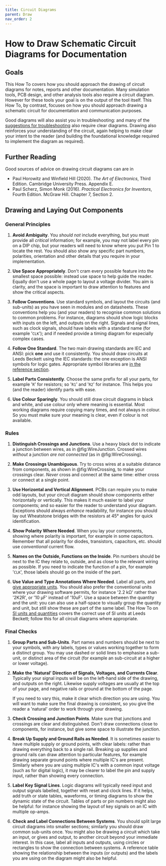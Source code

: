 ```yaml
---
title: Circuit Diagrams
parent: Draw
nav_order: 2
---
```


# How to Draw Schematic Circuit Diagrams for Documentation

## Goals

This How To covers how you should approach the drawing of circuit diagrams for notes, reports and other documentation. Many simulation tools, PCB design, and other analysis tools also require a circuit diagram. However for these tools your goal is on the output of the tool itself. This How To, by contrast, focuses on how you should approach drawing a schematic circuit for documentation and communication purposes.

Good diagrams will also assist you in troubleshooting: and many of the [suggestions for troubleshooting](/trouble) also require clear diagrams. Drawing also reinforces your understanding of the circuit, again helping to make clear your intent to the reader (and building the foundational knowledge required to implement the diagram as required).

## Further Reading

Good sources of advice on drawing circuit diagrams can are in

- Paul Horowitz and Winfield Hill (2020). _The Art of Electronics_, Third Edition. Cambridge University Press. Appendix E.
- Paul Scherz, Simon Monk (2016). _Practical Electronics for Inventors_, Fourth Edition. McGraw Hill. Chapter 7, Section 2.

## Drawing and Laying Out Components 

### General Principles

1. **Avoid Ambiguity**. You _should not_ include everything, but  you must provide all _critical_ information; for example, you may not label every pin on a DIP chip, but your readers will need to know where you put Pin 1 to locate the rest. You should also show any specific part numbers, polarities, orientation and other details that you require in your implementation.

2. **Use Space Appropriately**. Don't cram every possible feature into the smallest space possible: instead use space to help guide the reader. Equally don't use a whole page to layout a voltage divider. You aim is clarity, and the space is important to draw attention to features and show the critical aspects.
   
3. **Follow Conventions**. Use standard symbols, and layout the circuits (and sub-units) as you have seen in modules and on datasheets. These conventions help you (and your readers) to recognise common solutions to common problems. For instance, diagrams should show logic blocks with inputs on the left, and outputs on the right. Signals and signal lines, such as clock signals, should have labels with a standard name (for example '`CLK`'); and if needed provide a timing diagram for especially complex cases. 
   
4. **Follow One Standard**. The two main drawing standards are IEC and ANSI: pick **one** and use it consistently. You should draw circuits at Leeds Beckett using the IEC standards: the one exception is ANSI symbols for logic gates. Appropriate symbol libraries are [in the reference section](/symbols).
   
5. **Label Parts Consistently**. Choose the same prefix for all your parts, for example '`R`' for resistors; so '`R1`' and '`R2`' for instance. This helps you (and the reader) identify parts with ease.
   
6. **Use Colour Sparingly**. You should still draw circuit diagrams in black and white, and use colour only where meaning is essential. Most working diagrams require copying many times, and not always in colour. So you must make sure your meaning is clear, even if colour is not available.

### Rules

1.  **Distinguish Crossings and Junctions**. Use a heavy black dot to indicate a junction between wires, as in @fig:WireJunction. Crossed wires _without_ a junction _are not connected_ (as in @fig:WireCrossing).
     
2.  **Make Crossings Unambiguous**. Try to cross wires at a suitable distance from components, as shown in @fig:WireCrossing, to make your crossings clear. _Never_ cross and connect at the same time: either cross or connect at a single point.
   
3.  **Use Horizontal and Vertical Alignment**. PCBs can require you to make odd layouts, but your circuit diagram should show components either horizontally or vertically. This makes it much easier to label your components; and so easier for the reader to understand your diagram. Exceptions should always _enhance_ readability, for instance you should lay out Wheatstone bridges with the resistors at 45° angles for quick identification.
   
4.  **Show Polarity Where Needed**. When you lay your components, showing where polarity is important, for example in some capacitors. Remember that all polarity for diodes, transistors, capacitors, etc. should use _conventional_ current flow.
   
5.  **Names on the Outside, Functions on the Inside**. Pin numbers should be next to the IC they relate to, outside, and as close to the relevant wiring as possible. If you need to indicate the function of a pin, for example '`CLK`', those labels should go on the inside of the part.
   
6.  **Use Value and Type Annotations Where Needed**. Label all parts, and [give appropriate units](https://metricsystem.net/derived-units/special-names/). You should also prefer the conventional units where your drawing software permits, for instance '2.2 kΩ' rather than '2K2R', or '10 µF' instead of '10uF'. Use a space between the quantity and the unit: you can also use a half-space to visually group the quantity and unit, but still show these are part of the same label. The How To on  [SI units and quantities](/howto/write/units.html) covers the correct use of SI units at Leeds Beckett; follow this for all circuit diagrams where appropriate.

### Final Checks

1. **Group Parts and Sub-Units**. Part names and numbers should be next to your symbols, with any labels, types or values working together to form a distinct group. You may use dashed or solid lines to emphasise a sub-unit, or distinct area of the circuit (for example an sub-circuit at a higher or lower voltage).
   
2. **Make the 'Natural' Direction of Signals, Voltages, and Currents Clear**. Typically your signal inputs will be on the left-hand side of the drawing, and outputs on the right. Likewise supply voltages are usually at the top of your page, and negative rails or ground at the bottom of the page.

    If you need to vary this, make it clear which direction you are using. You will want to make sure the final drawing is consistent, so you give the reader a 'natural' order to work through your drawing.

3. **Check Crossing and Junction Points**. Make sure that junctions and crossings are clear and distinguished. Don't draw connections close to components, for instance, but give some space to illustrate the junction.

4. **Break Up Supply and Ground Rails as Needed**. It is sometimes easier to have multiple supply or ground points, with clear labels: rather than drawing everything back to a single rail. Breaking up supplies and ground rails can draw attention to particular features, for example drawing separate ground points where multiple IC's are present. Similarly where you are using multiple IC's with a common input voltage (such as for digital logic), it may be clearer to label the pin and supply input, rather than showing every connection.

5. **Label Key Signal Lines**. Logic diagrams will typically need input and output signals labelled, together with reset and clock lines. If it helps, add truth or state tables, waveforms, or timing diagrams to show the dynamic state of the circuit. Tables of parts or pin numbers might also be helpful: for instance showing the layout of key signals on an IC with multiple op-amps.

6. **Check and Label Connections Between Systems**. You should split large circuit diagrams into smaller sections; similarly you should draw common sub-units once. You might also be drawing a circuit which take an input, or gives and output, to another circuit beyond your immediate interest. In this case, label all inputs and outputs, using circles or rectangles to show the connection between systems. A reference table showing the relationship between the inputs (or outputs) and the labels you are using on the diagram might also be helpful.  
